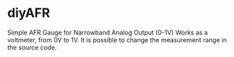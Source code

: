 # diyAFR
Simple AFR Gauge for Narrowband Analog Output (0-1V)
Works as a voltmeter, from 0V to 1V.
It is possible to change the measurement range in the source code.
